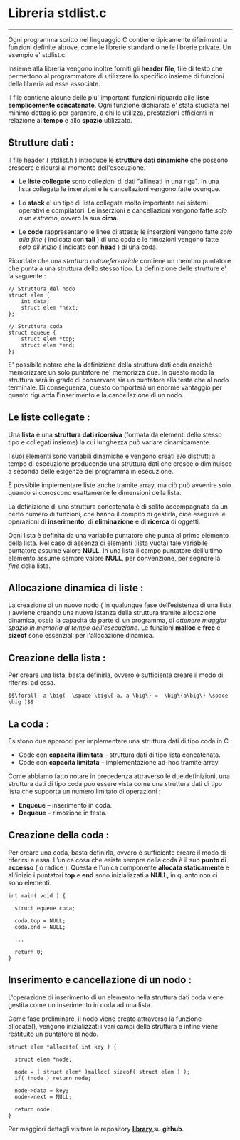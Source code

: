 Libreria stdlist.c
===================

----------

Ogni programma scritto nel linguaggio C contiene tipicamente
riferimenti a funzioni definite altrove, come le librerie standard
o nelle librerie private. Un esempio e' stdlist.c.

Insieme alla libreria vengono inoltre forniti gli **header
file**, file di testo che permettono al programmatore di utilizzare
lo specifico insieme di funzioni della libreria ad esse associate.

Il file contiene alcune delle piu' importanti funzioni riguardo
alle **liste semplicemente concatenate**. Ogni funzione dichiarata e'
stata studiata nel minimo dettaglio per garantire, a chi le utilizza,
prestazioni efficienti in relazione al **tempo** e allo **spazio** utilizzato.


Strutture dati :
----------

Il file header ( stdlist.h ) introduce le **strutture dati dinamiche** che
possono crescere e ridursi al momento dell'esecuzione.

- Le **liste collegate** sono collezioni di dati "allineati in una riga".
  In una lista collegata le inserzioni e le cancellazioni vengono fatte
  ovunque.

- Lo **stack** e' un tipo di lista collegata molto importante nei sistemi
  operativi e compilatori. Le inserzioni e cancellazioni vengono fatte
 _solo a un estremo_, ovvero la sua **cima**.

- Le **code** rappresentano le linee di attesa; le inserzioni vengono fatte
  _solo alla fine_ ( indicata con **tail** ) di una coda e le rimozioni
  vengono fatte _solo all'inizio_ ( indicato con **head** ) di una coda.

Ricordate che una _struttura autoreferenziale_ contiene un membro puntatore
che punta a una struttura dello stesso tipo. La definizione delle strutture
e' la seguente :

```
// Struttura del nodo
struct elem {
    int data;
    struct elem *next;
};

// Struttura coda
struct equeue {
    struct elem *top;
    struct elem *end;
};
```

E' possibile notare che la definizione della struttura dati coda anziché
memorizzare un solo puntatore ne' memorizza due.
In questo modo la struttura sarà in grado di conservare sia
un puntatore alla testa che al nodo terminale.
Di conseguenza, questo comporterà un enorme vantaggio per quanto riguarda
l'inserimento e la cancellazione di un nodo.

Le liste collegate :
----------

Una **lista** è una **struttura dati ricorsiva**
(formata da elementi dello stesso tipo e collegati insieme) la
cui lunghezza può variare dinamicamente.

I suoi elementi sono variabili dinamiche e vengono creati e/o
distrutti a tempo di esecuzione producendo una struttura
dati che cresce o diminuisce a seconda delle esigenze del
programma in esecuzione.

È possibile implementare liste anche tramite array, ma ciò
può avvenire solo quando si conoscono esattamente le
dimensioni della lista.

La definizione di una struttura concatenata è di solito accompagnata da
un certo numero di funzioni, che hanno il compito di gestirla, cioè
eseguire le operazioni di **inserimento**, di **eliminazione** e di **ricerca** di
oggetti.

Ogni lista è definita da una variabile puntatore
che punta al primo elemento della lista.
Nel caso di assenza di elementi (lista vuota) tale
variabile puntatore assume valore **NULL**.
In una lista il campo puntatore dell’ultimo elemento
assume sempre valore **NULL**, per convenzione, per
segnare la _fine_ della lista.

Allocazione dinamica di liste :
----------

La creazione di un nuovo nodo ( in qualunque fase dell’esistenza
di una lista ) avviene creando una nuova istanza della struttura
tramite allocazione dinamica, ossia la capacità da parte di un
programma, di _ottenere maggior spazio in memoria al tempo
dell'esecuzione_.
Le funzioni **malloc** e **free** e **sizeof** sono essenziali
per l'allocazione dinamica.

Creazione della lista :
----------

Per creare una lista, basta definirla, ovvero è sufficiente
creare il modo di riferirsi ad essa.



`$$\forall  a \big(  \space \big\{ a, a \big\} =  \big\{a\big\} \space \big )$$`



La coda :
----------

Esistono due approcci per implementare una struttura dati di tipo coda in C :

- Code con **capacita illimitata** – struttura dati di tipo lista concatenata.
- Code con **capacita limitata** – implementazione ad-hoc tramite array.

Come abbiamo fatto notare in precedenza attraverso le due definizioni, una
struttura dati di tipo coda può essere vista come una struttura dati di tipo
lista che supporta un numero limitato di operazioni :

- **Enqueue** – inserimento in coda.
- **Dequeue** – rimozione in testa.

Creazione della coda :
----------

Per creare una coda, basta definirla, ovvero è sufficiente
creare il modo di riferirsi a essa.
L’unica cosa che esiste sempre della coda è il suo **punto di
accesso** ( o radice ).
Questa è l’unica componente **allocata staticamente** e
all’inizio i puntatori **top** e **end** sono inizializzati a **NULL**, in
quanto non ci sono elementi.

```
int main( void ) {

  struct equeue coda;

  coda.top = NULL;
  coda.end = NULL;

  ...

  return 0;
}
```

Inserimento e cancellazione di un nodo :
----------

L'operazione di inserimento di un elemento nella struttura dati
coda viene gestita come un inserimento in coda ad una lista.

Come fase preliminare, il nodo viene creato attraverso la funzione
allocate(), vengono inizializzati i vari campi della struttura e infine
viene restituito un puntatore al nodo.

```
struct elem *allocate( int key ) {

  struct elem *node;

  node = ( struct elem* )malloc( sizeof( struct elem ) );
  if( !node ) return node;

  node->data = key;
  node->next = NULL;

  return node;
}
```


Per maggiori dettagli visitare la repository **[ library ]( https://github.com/GiandomenicoIameo/library )** su **github**.
